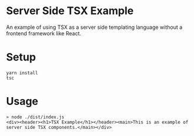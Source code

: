 # Server Side TSX Example

An example of using TSX as a server side templating language without a frontend framework like React.

# Setup

```
yarn install
tsc
```

# Usage

```
» node ./dist/index.js
<div><header><h1>TSX Example</h1></header><main>This is an example of server side TSX components.</main></div>
```

